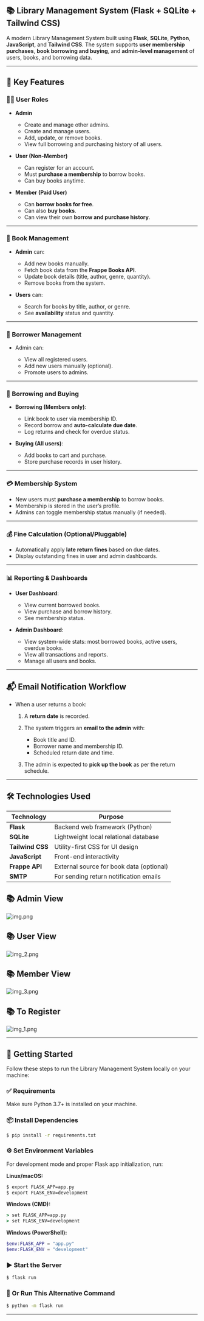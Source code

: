 ## 📚 Library Management System (Flask + SQLite + Tailwind CSS)

A modern Library Management System built using **Flask**, **SQLite**, **Python**, **JavaScript**, and **Tailwind CSS**. The system supports **user membership purchases**, **book borrowing and buying**, and **admin-level management** of users, books, and borrowing data.

---

## 🔑 Key Features

### 🧑‍💼 User Roles

* **Admin**

  * Create and manage other admins.
  * Create and manage users.
  * Add, update, or remove books.
  * View full borrowing and purchasing history of all users.
* **User (Non-Member)**

  * Can register for an account.
  * Must **purchase a membership** to borrow books.
  * Can buy books anytime.
* **Member (Paid User)**

  * Can **borrow books for free**.
  * Can also **buy books**.
  * Can view their own **borrow and purchase history**.

---

### 📗 Book Management

* **Admin** can:

  * Add new books manually.
  * Fetch book data from the **Frappe Books API**.
  * Update book details (title, author, genre, quantity).
  * Remove books from the system.
* **Users** can:

  * Search for books by title, author, or genre.
  * See **availability** status and quantity.

---

### 👥 Borrower Management

* Admin can:

  * View all registered users.
  * Add new users manually (optional).
  * Promote users to admins.

---

### 🔄 Borrowing and Buying

* **Borrowing (Members only)**:

  * Link book to user via membership ID.
  * Record borrow and **auto-calculate due date**.
  * Log returns and check for overdue status.
* **Buying (All users)**:

  * Add books to cart and purchase.
  * Store purchase records in user history.

---

### 💳 Membership System

* New users must **purchase a membership** to borrow books.
* Membership is stored in the user’s profile.
* Admins can toggle membership status manually (if needed).

---

### 💰 Fine Calculation (Optional/Pluggable)

* Automatically apply **late return fines** based on due dates.
* Display outstanding fines in user and admin dashboards.

---

### 📊 Reporting & Dashboards

* **User Dashboard**:

  * View current borrowed books.
  * View purchase and borrow history.
  * See membership status.
* **Admin Dashboard**:

  * View system-wide stats: most borrowed books, active users, overdue books.
  * View all transactions and reports.
  * Manage all users and books.

---

## 📬 Email Notification Workflow

* When a user returns a book:

  1. A **return date** is recorded.
  2. The system triggers an **email to the admin** with:

     * Book title and ID.
     * Borrower name and membership ID.
     * Scheduled return date and time.
  3. The admin is expected to **pick up the book** as per the return schedule.

---

## 🛠 Technologies Used

| Technology       | Purpose                                  |
|------------------| ---------------------------------------- |
| **Flask**        | Backend web framework (Python)           |
| **SQLite**       | Lightweight local relational database    |
| **Tailwind CSS** | Utility-first CSS for UI design          |
| **JavaScript**   | Front-end interactivity                  |
| **Frappe API**   | External source for book data (optional) |
| **SMTP**   | For sending return notification emails                 |


## 📚 Admin View
![img.png](img.png)

## 📚 User View
![img_2.png](img_2.png)

## 📚 Member View
![img_3.png](img_3.png)

## 📚 To Register
![img_1.png](img_1.png)



---

## 🚀 Getting Started

Follow these steps to run the Library Management System locally on your machine:

### ✅ Requirements

Make sure Python 3.7+ is installed on your machine.

### 📦 Install Dependencies

```bash
$ pip install -r requirements.txt
```

### ⚙️ Set Environment Variables

For development mode and proper Flask app initialization, run:

**Linux/macOS:**

```bash
$ export FLASK_APP=app.py
$ export FLASK_ENV=development
```

**Windows (CMD):**

```cmd
> set FLASK_APP=app.py
> set FLASK_ENV=development
```

**Windows (PowerShell):**

```powershell
$env:FLASK_APP = "app.py"
$env:FLASK_ENV = "development"
```

### ▶️ Start the Server

```bash
$ flask run
```

### 🔁 Or Run This Alternative Command

```bash
$ python -m flask run
```

---


